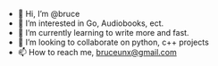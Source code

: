- 👋 Hi, I’m @bruce
- 👀 I’m interested in Go, Audiobooks, ect.
- 🌱 I’m currently learning to write more and fast.
- 💞️ I’m looking to collaborate on python, c++ projects
- 📫 How to reach me, bruceunx@gmail.com


